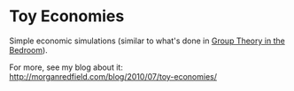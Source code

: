 # Toy Economies

Simple economic simulations (similar to what's done in [Group Theory in the Bedroom](https://www.goodreads.com/book/show/2749408-group-theory-in-the-bedroom-and-other-mathematical-diversions)).

For more, see my blog about it: http://morganredfield.com/blog/2010/07/toy-economies/
